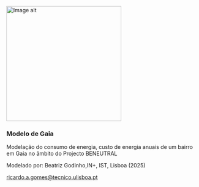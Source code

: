 <br />
<img
  src="https://i.imgur.com/250Yu8g.jpeg"
  alt="Image alt"
  width="300px"
/>

### Modelo de Gaia

Modelação do consumo de energia, custo de energia anuais de um bairro em Gaia no âmbito do Projecto BENEUTRAL

Modelado por: Beatriz Godinho,IN+, IST, Lisboa (2025)

ricardo.a.gomes@tecnico.ulisboa.pt


